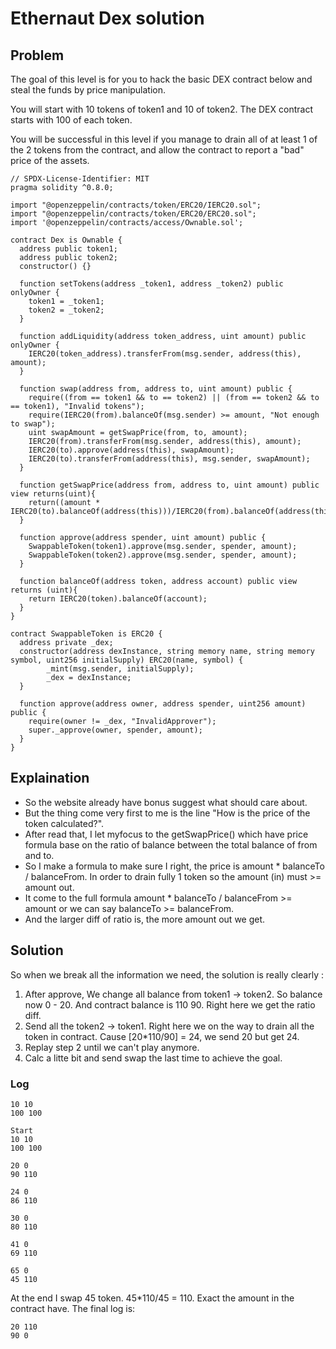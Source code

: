 # Ethernaut Dex solution
## Problem
The goal of this level is for you to hack the basic DEX contract below and steal the funds by price manipulation.

You will start with 10 tokens of token1 and 10 of token2. The DEX contract starts with 100 of each token.

You will be successful in this level if you manage to drain all of at least 1 of the 2 tokens from the contract, and allow the contract to report a "bad" price of the assets.
```solidity
// SPDX-License-Identifier: MIT
pragma solidity ^0.8.0;

import "@openzeppelin/contracts/token/ERC20/IERC20.sol";
import "@openzeppelin/contracts/token/ERC20/ERC20.sol";
import '@openzeppelin/contracts/access/Ownable.sol';

contract Dex is Ownable {
  address public token1;
  address public token2;
  constructor() {}

  function setTokens(address _token1, address _token2) public onlyOwner {
    token1 = _token1;
    token2 = _token2;
  }
  
  function addLiquidity(address token_address, uint amount) public onlyOwner {
    IERC20(token_address).transferFrom(msg.sender, address(this), amount);
  }
  
  function swap(address from, address to, uint amount) public {
    require((from == token1 && to == token2) || (from == token2 && to == token1), "Invalid tokens");
    require(IERC20(from).balanceOf(msg.sender) >= amount, "Not enough to swap");
    uint swapAmount = getSwapPrice(from, to, amount);
    IERC20(from).transferFrom(msg.sender, address(this), amount);
    IERC20(to).approve(address(this), swapAmount);
    IERC20(to).transferFrom(address(this), msg.sender, swapAmount);
  }

  function getSwapPrice(address from, address to, uint amount) public view returns(uint){
    return((amount * IERC20(to).balanceOf(address(this)))/IERC20(from).balanceOf(address(this)));
  }

  function approve(address spender, uint amount) public {
    SwappableToken(token1).approve(msg.sender, spender, amount);
    SwappableToken(token2).approve(msg.sender, spender, amount);
  }

  function balanceOf(address token, address account) public view returns (uint){
    return IERC20(token).balanceOf(account);
  }
}

contract SwappableToken is ERC20 {
  address private _dex;
  constructor(address dexInstance, string memory name, string memory symbol, uint256 initialSupply) ERC20(name, symbol) {
        _mint(msg.sender, initialSupply);
        _dex = dexInstance;
  }

  function approve(address owner, address spender, uint256 amount) public {
    require(owner != _dex, "InvalidApprover");
    super._approve(owner, spender, amount);
  }
}
```

## Explaination
+ So the website already have bonus suggest what should care about. 
+ But the thing come very first to me is the line "How is the price of the token calculated?".
+ After read that, I let myfocus to the getSwapPrice() which have price formula base on the ratio of balance between the total balance of from and to.
+ So I make a formula to make sure I right, the price is amount * balanceTo / balanceFrom. In order to drain fully 1 token so the amount (in) must >= amount out.
+ It come to the full formula amount * balanceTo / balanceFrom >= amount or we can say balanceTo >= balanceFrom. 
+ And the larger diff of ratio is, the more amount out we get.

## Solution 
So when we break all the information we need, the solution is really clearly :
1. After approve, We change all balance from token1 -> token2. So balance now 0 - 20. And contract balance is 110 90. Right here we get the ratio diff.
2. Send all the token2 -> token1. Right here we on the way to drain all the token in contract. Cause [20*110/90] = 24, we send 20 but get 24.
3. Replay step 2 until we can't play anymore.
4. Calc a litte bit and send swap the last time to achieve the goal.


### Log
```
10 10
100 100
```
```
Start
10 10
100 100
```
```
20 0
90 110
```
```
24 0
86 110
```
```
30 0
80 110
```
```
41 0
69 110
```
```
65 0
45 110
```

At the end I swap 45 token. 45*110/45 = 110. Exact the amount in the contract have.
The final log is:
```
20 110
90 0
```


